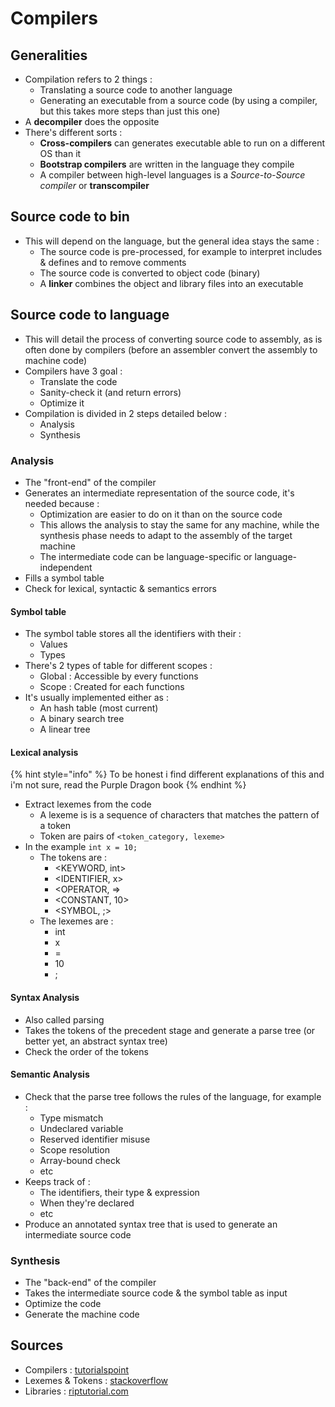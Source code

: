 # Compilers

## Generalities

* Compilation refers to 2 things :
  * Translating a source code to another language
  * Generating an executable from a source code \(by using a compiler, but this takes more steps than just this one\)
* A **decompiler** does the opposite
* There's different sorts :
  * **Cross-compilers** can generates executable able to run on a different OS than it
  * **Bootstrap compilers** are written in the language they compile
  * A compiler between high-level languages is a _Source-to-Source compiler_ or **transcompiler**

## Source code to bin

* This will depend on the language, but the general idea stays the same :
  * The source code is pre-processed, for example to interpret includes &  defines and to remove comments
  * The source code is converted to object code \(binary\)
  * A **linker** combines the object and library files into an executable

## Source code to language

* This will detail the process of converting source code to assembly, as is often done by compilers \(before an assembler convert the assembly to machine code\)
* Compilers have 3 goal :
  * Translate the code
  * Sanity-check it \(and return errors\)
  * Optimize it
* Compilation is divided in 2 steps detailed below :
  * Analysis
  * Synthesis

### Analysis

* The "front-end" of the compiler
* Generates an intermediate representation of the source code, it's needed because :
  * Optimization are easier to do on it than on the source code
  * This allows the analysis to stay the same for any machine, while the synthesis phase needs to adapt to the assembly of the target machine
  * The intermediate code can be language-specific or language-independent
* Fills a symbol table
* Check for lexical, syntactic & semantics errors

#### Symbol table

* The symbol table stores all the identifiers with their :
  * Values
  * Types
* There's 2 types of table for different scopes :
  * Global : Accessible by every functions
  * Scope : Created for each functions
* It's usually implemented either as :
  * An hash table \(most current\)
  * A binary search tree
  * A linear tree

#### Lexical analysis

{% hint style="info" %}
To be honest i find different explanations of this and i'm not sure, read the Purple Dragon book
{% endhint %}

* Extract lexemes from the code
  * A lexeme is is a sequence of characters that matches the pattern of a token
  * Token are pairs of `<token_category, lexeme>`
* In the example `int x = 10;`
  * The tokens are :
    * &lt;KEYWORD, int&gt;
    * &lt;IDENTIFIER, x&gt;
    * &lt;OPERATOR, =&gt;
    * &lt;CONSTANT, 10&gt;
    * &lt;SYMBOL, ;&gt;
  * The lexemes are :
    * int
    * x
    * =
    * 10
    * ;

#### Syntax Analysis

* Also called parsing
* Takes the tokens of the precedent stage and generate a parse tree \(or better yet, an abstract syntax tree\)
* Check the order of the tokens

#### Semantic Analysis

* Check that the parse tree follows the rules of the language, for example :
  * Type mismatch
  * Undeclared variable
  * Reserved identifier misuse
  * Scope resolution
  * Array-bound check
  * etc
* Keeps track of :
  * The identifiers, their type & expression
  * When they're declared
  * etc
* Produce an annotated syntax tree that is used to generate an intermediate source code

### Synthesis

* The "back-end" of the compiler
* Takes the intermediate source code & the symbol table as input
* Optimize the code
* Generate the machine code

## Sources

* Compilers : [tutorialspoint](https://www.tutorialspoint.com/compiler_design/index.htm)
* Lexemes & Tokens : [stackoverflow](https://stackoverflow.com/questions/14954721/what-is-the-difference-between-a-token-and-a-lexeme)
* Libraries : [riptutorial.com](https://riptutorial.com/c/example/4361/file-types)

